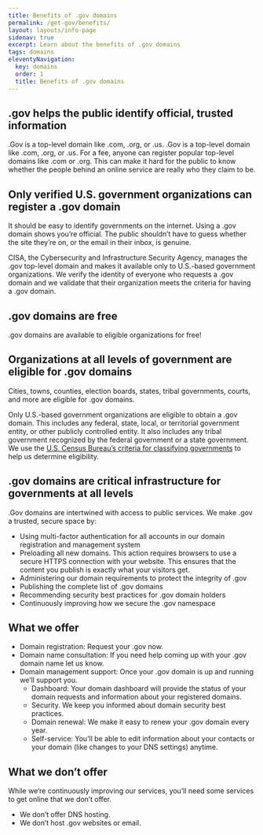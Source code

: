 ```yaml
---
title: Benefits of .gov domains
permalink: /get-gov/benefits/
layout: layouts/info-page
sidenav: true
excerpt: Learn about the benefits of .gov domains
tags: domains
eleventyNavigation:
  key: domains
  order: 1
  title: Benefits of .gov domains 
---
```


## .gov helps the public identify official, trusted information

.Gov is a top-level domain like .com, .org, or .us. .Gov is a top-level domain like .com, .org, or .us. For a fee, anyone can register popular top-level domains like .com or .org. This can make it hard for the public to know whether the people behind an online service are really who they claim to be.

## Only verified U.S. government organizations can register a .gov domain 

It should be easy to identify governments on the internet. Using a .gov domain shows you’re official. The public shouldn’t have to guess whether the site they’re on, or the email in their inbox, is genuine.

CISA, the Cybersecurity and Infrastructure Security Agency, manages the .gov top-level domain and makes it available only to U.S.-based government organizations. We verify the identity of everyone who requests a .gov domain and we validate that their organization meets the criteria for having a .gov domain.

## .gov domains are free

.gov domains are available to eligible organizations for free! 

## Organizations at all levels of government are eligible for .gov domains

Cities, towns, counties, election boards, states, tribal governments, courts, and more are eligible for .gov domains. 

Only U.S.-based government organizations are eligible to obtain a .gov domain. This includes any federal, state, local, or territorial government entity, or other publicly controlled entity. It also includes any tribal government recognized by the federal government or a state government. We use the [U.S. Census Bureau’s criteria for classifying governments](https://www.census.gov/programs-surveys/gus/technical-documentation/methodology/population-of-interest1.html) to help us determine eligibility.

## .gov domains are critical infrastructure for governments at all levels

.Gov domains are intertwined with access to public services. We make .gov a trusted, secure space by:
- Using multi-factor authentication for all accounts in our domain registration and management system
- Preloading all new domains. This action requires browsers to use a secure HTTPS connection with your website. This ensures that the content you publish is exactly what your visitors get.
- Administering our domain requirements to protect the integrity of .gov
- Publishing the complete list of .gov domains
- Recommending security best practices for .gov domain holders
- Continuously improving how we secure the .gov namespace

## What we offer

- Domain registration: Request your .gov now.
- Domain name consultation: If you need help coming up with your .gov domain name let us know.
- Domain management support: Once your .gov domain is up and running we’ll support you.
    - Dashboard: Your domain dashboard will provide the status of your domain requests and information about your registered domains.
    - Security. We keep you informed about domain security best practices.
    - Domain renewal: We make it easy to renew your .gov domain every year.
    - Self-service: You’ll be able to edit information about your contacts or your domain (like changes to your DNS settings) anytime. 

## What we don’t offer

While we’re continuously improving our services, you’ll need some services to get online that we don’t offer. 
- We don’t offer DNS hosting. 
- We don’t host .gov websites or email.


